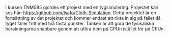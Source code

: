 
I kursen TNM085 gjordes ett projekt med en tygsimulering. Projectet kan ses här: https://github.com/Isafo/Cloth-Simulation. Detta projektet är en fortsättning av det projektet och kommer endast att rikta in sig på fallet då tyget faller fritt med två fasta punkter. Tanken är att göra de fysikaliska beräkningarna snabbare genom att uföra dem på GPUn istället för på CPUn.

